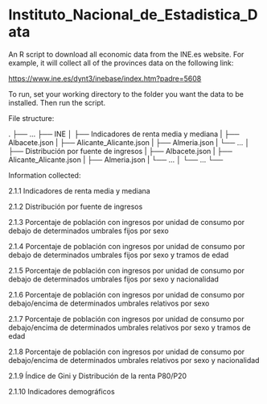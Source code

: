 # Instituto_Nacional_de_Estadistica_Data
An R script to download all economic data from the INE.es website. For example, it will collect all of the provinces data on the following link:

https://www.ine.es/dynt3/inebase/index.htm?padre=5608

To run, set your working directory to the folder you want the data to be installed. Then run the script.

File structure:

.
├── ...
├── INE
│   ├── Indicadores de renta media y mediana
|       ├── Albacete.json
|       ├── Alicante_Alicante.json
|       ├── Almeria.json
|       └── ...
│   ├── Distribución por fuente de ingresos
|       ├── Albacete.json
|       ├── Alicante_Alicante.json
|       ├── Almeria.json
|       └── ...
│   └── ...
└──


Information collected:

2.1.1 Indicadores de renta media y mediana

2.1.2 Distribución por fuente de ingresos

2.1.3 Porcentaje de población con ingresos por unidad de consumo por debajo de determinados umbrales fijos por sexo

2.1.4 Porcentaje de población con ingresos por unidad de consumo por debajo de determinados umbrales fijos por sexo y tramos de edad

2.1.5 Porcentaje de población con ingresos por unidad de consumo por debajo de determinados umbrales fijos por sexo y nacionalidad

2.1.6 Porcentaje de población con ingresos por unidad de consumo por debajo/encima de determinados umbrales relativos por sexo

2.1.7 Porcentaje de población con ingresos por unidad de consumo por debajo/encima de determinados umbrales relativos por sexo y tramos de edad

2.1.8 Porcentaje de población con ingresos por unidad de consumo por debajo/encima de determinados umbrales relativos por sexo y nacionalidad

2.1.9 Índice de Gini y Distribución de la renta P80/P20

2.1.10 Indicadores demográficos
